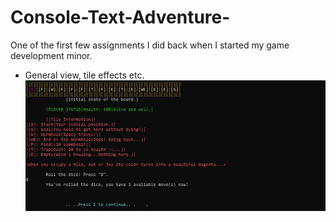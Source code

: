 # Console-Text-Adventure-
One of the first few assignments I did back  when I started my game development minor. 
- General view, tile effects etc.
![First Screen](HW.JPG)
